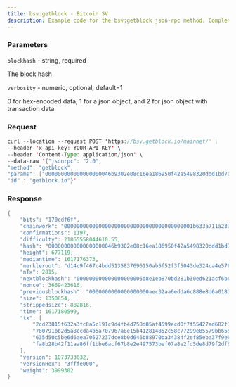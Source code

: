```yaml
---
title: bsv:getblock - Bitcoin SV
description: Example code for the bsv:getblock json-rpc method. Сomplete guide on how to use bsv:getblock json-rpc in GetBlock.io Web3 documentation.
---
```


### Parameters


`blockhash` - string, required

The block hash

`verbosity` - numeric, optional, default=1

0 for hex-encoded data, 1 for a json object, and 2 for json object with
transaction data

### Request

``` java
curl --location --request POST 'https://bsv.getblock.io/mainnet/' \ 
--header 'x-api-key: YOUR-API-KEY' \ 
--header 'Content-Type: application/json' \ 
--data-raw '{"jsonrpc": "2.0",
"method": "getblock",
"params": ["000000000000000000046b9302e08c16ea186950f42a5498320ddd1bd7ab3428"],
"id" : "getblock.io"}'
```

###  Response

``` java
{
    "bits": "170cdf6f",
    "chainwork": "00000000000000000000000000000000000000001b633a711a2334c78a29bb40",
    "confirmations": 1197,
    "difficulty": 21865558044610.55,
    "hash": "000000000000000000046b9302e08c16ea186950f42a5498320ddd1bd7ab3428",
    "height": 677119,
    "mediantime": 1617176373,
    "merkleroot": "d14c9f467c4bdd5135837696150ab5f52f3f5043de324ca4e5766b195b9f8f37",
    "nTx": 2815,
    "nextblockhash": "000000000000000000006d8e1eb870bd281b30ed621acf6b8d6af2a3c7ab61f1",
    "nonce": 3669423616,
    "previousblockhash": "0000000000000000000aec32aa6edda6c888e8d6a0183d9c976064f98430c2da",
    "size": 1350854,
    "strippedsize": 882816,
    "time": 1617180599,
    "tx": [
        "2cd23815f632a3fc8a5c191c9d4fb4d758d85af4599ecd0f7f55427ad682f142",
        "780791bb2d5a8ccda4b5a707967a8e15b412814852c58c77299e85579bb65587",
        "635d50c5be6d6aea70527237dce8b0d646b88970ba34384f2ef85eba37f9e604",
        "fa8b28b42f11aa86ff1bbe6acf67b8e2e497573bef07a8e2fd5de8d79f2df80c"
    ],
    "version": 1073733632,
    "versionHex": "3fffe000",
    "weight": 3999302
}
```

